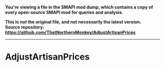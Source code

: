 **You're viewing a file in the SMAPI mod dump, which contains a copy of every open-source SMAPI mod
for queries and analysis.**

**This is _not_ the original file, and not necessarily the latest version.**  
**Source repository: https://github.com/ThatNorthernMonkey/AdjustArtisanPrices**

----

# AdjustArtisanPrices
